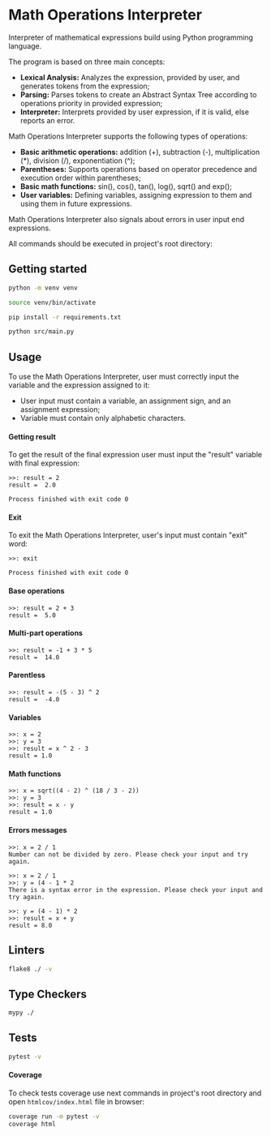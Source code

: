# Math Operations Interpreter

Interpreter of mathematical expressions build using Python programming language.

The program is based on three main concepts:
- **Lexical Analysis:** Analyzes the expression, provided by user, and generates tokens from the expression;
- **Parsing:** Parses tokens to create an Abstract Syntax Tree according to operations priority in provided expression;
- **Interpreter:** Interprets provided by user expression, if it is valid, else reports an error.

Math Operations Interpreter supports the following types of operations:
- **Basic arithmetic operations:** addition (+), subtraction (-), multiplication (*), division (/), exponentiation (^);
- **Parentheses:** Supports operations based on operator precedence and execution order within parentheses;
- **Basic math functions:** sin(), cos(), tan(), log(), sqrt() and exp();
- **User variables:** Defining variables, assigning expression to them and using them in future expressions.

Math Operations Interpreter also signals about errors in user input end expressions.


All commands should be executed in project's root directory:

## Getting started

```bash
python -m venv venv

source venv/bin/activate

pip install -r requirements.txt

python src/main.py
```

## Usage

To use the Math Operations Interpreter, user must correctly input the variable and the expression assigned to it:
- User input must contain a variable, an assignment sign, and an assignment expression;
- Variable must contain only alphabetic characters.

#### Getting result
To get the result of the final expression user must input the "result" variable with final expression:
```text
>>: result = 2
result =  2.0

Process finished with exit code 0
```

#### Exit
To exit the Math Operations Interpreter, user's input must contain "exit" word:
```text
>>: exit

Process finished with exit code 0
```

#### Base operations
```text
>>: result = 2 + 3
result =  5.0
```

#### Multi-part operations
```text
>>: result = -1 + 3 * 5
result =  14.0
```

#### Parentless
```text
>>: result = -(5 - 3) ^ 2
result =  -4.0
```

#### Variables
```text
>>: x = 2
>>: y = 3
>>: result = x ^ 2 - 3
result = 1.0
```

#### Math functions
```text
>>: x = sqrt((4 - 2) ^ (18 / 3 - 2))        
>>: y = 3
>>: result = x - y
result = 1.0
```

#### Errors messages
```text
>>: x = 2 / 1     
Number can not be divided by zero. Please check your input and try again.

>>: x = 2 / 1
>>: y = (4 - 1 * 2
There is a syntax error in the expression. Please check your input and try again.

>>: y = (4 - 1) * 2
>>: result = x + y
result = 8.0
```

## Linters

```bash
flake8 ./ -v
```

## Type Checkers

```bash
mypy ./
```

## Tests

```bash
pytest -v
```

#### Coverage

To check tests coverage use next commands in project's root directory and 
open ```htmlcov/index.html``` file in browser:
```bash
coverage run -m pytest -v
coverage html
```
